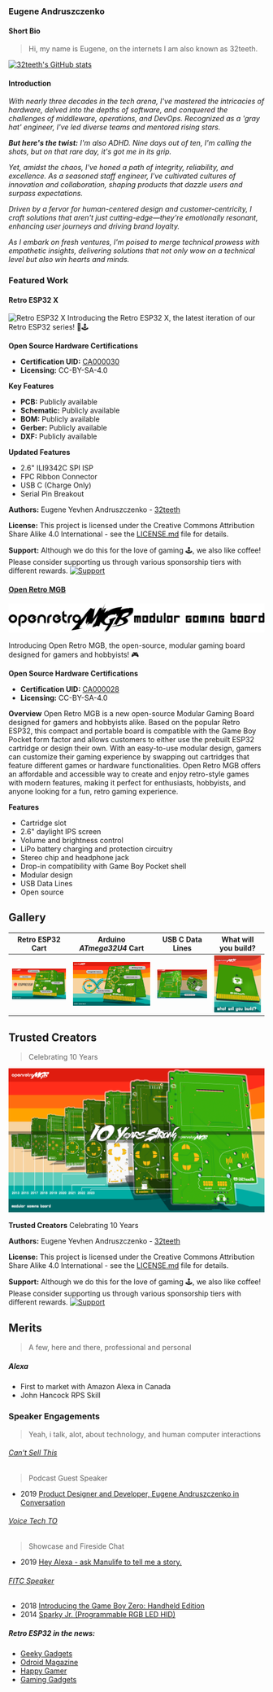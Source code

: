 ### Eugene Andruszczenko

#### Short Bio
> Hi, my name is Eugene, on the internets I am also known as 32teeth.

[![32teeth's GitHub stats](https://github-readme-stats.vercel.app/api?username=32teeth&show_icons=true&show=prs_merged&hide=prs&custom_title=32teeth&include_all_commits=true&theme=graywhite)](https://github.com/anuraghazra/github-readme-stats)

#### Introduction

*With nearly three decades in the tech arena, I've mastered the intricacies of hardware, delved into the depths of software, and conquered the challenges of middleware, operations, and DevOps. Recognized as a 'gray hat' engineer, I've led diverse teams and mentored rising stars.*

***But here's the twist:** I'm also ADHD. Nine days out of ten, I'm calling the shots, but on that rare day, it's got me in its grip.*

*Yet, amidst the chaos, I've honed a path of integrity, reliability, and excellence. As a seasoned staff engineer, I've cultivated cultures of innovation and collaboration, shaping products that dazzle users and surpass expectations.*

*Driven by a fervor for human-centered design and customer-centricity, I craft solutions that aren't just cutting-edge—they're emotionally resonant, enhancing user journeys and driving brand loyalty.*

*As I embark on fresh ventures, I'm poised to merge technical prowess with empathetic insights, delivering solutions that not only wow on a technical level but also win hearts and minds.*

### Featured Work
#### Retro ESP32 X
![Retro ESP32 X](https://raw.githubusercontent.com/retro-esp32/RetroESP32-X/main/assets/RetroESP32-X.png)
Introducing the Retro ESP32 X, the latest iteration of our Retro ESP32 series! 🚀🕹️

**Open Source Hardware Certifications**
- **Certification UID:** [CA000030](https://certification.oshwa.org/ca000030.html)
- **Licensing:** CC-BY-SA-4.0

**Key Features**
- **PCB:** Publicly available
- **Schematic:** Publicly available
- **BOM:** Publicly available
- **Gerber:** Publicly available
- **DXF:** Publicly available

**Updated Features**
- 2.6" ILI9342C SPI ISP
- FPC Ribbon Connector
- USB C (Charge Only)
- Serial Pin Breakout

**Authors:** Eugene Yevhen Andruszczenko - [32teeth](https://github.com/32teeth)

**License:** This project is licensed under the Creative Commons Attribution Share Alike 4.0 International - see the [LICENSE.md](LICENSE.md) file for details.

**Support:** Although we do this for the love of gaming 🕹️, we also like coffee! Please consider supporting us through various sponsorship tiers with different rewards. [![Support](https://raw.githubusercontent.com/retro-esp32/RetroESP32/master/Assets/sponsor.jpg)](https://github.com/sponsors/retro-esp32)

#### [Open Retro MGB](https://github.com/openretroMGB/OpenRetroMGB)
[![Open Retro MGB](https://raw.githubusercontent.com/openretroMGB/OpenRetroMGB/main/assets/logo.png)](https://github.com/openretroMGB/OpenRetroMGB)

Introducing Open Retro MGB, the open-source, modular gaming board designed for gamers and hobbyists! 🎮

**Open Source Hardware Certifications**
- **Certification UID:** [CA000028](https://certification.oshwa.org/ca000028.html)
- **Licensing:** CC-BY-SA-4.0

**Overview**
Open Retro MGB is a new open-source Modular Gaming Board designed for gamers and hobbyists alike. Based on the popular Retro ESP32, this compact and portable board is compatible with the Game Boy Pocket form factor and allows customers to either use the prebuilt ESP32 cartridge or design their own. With an easy-to-use modular design, gamers can customize their gaming experience by swapping out cartridges that feature different games or hardware functionalities. Open Retro MGB offers an affordable and accessible way to create and enjoy retro-style games with modern features, making it perfect for enthusiasts, hobbyists, and anyone looking for a fun, retro gaming experience.

**Features**
- Cartridge slot
- 2.6" daylight IPS screen
- Volume and brightness control
- LiPo battery charging and protection circuitry
- Stereo chip and headphone jack
- Drop-in compatibility with Game Boy Pocket shell
- Modular design
- USB Data Lines
- Open source

## Gallery

|Retro ESP32 Cart|Arduino *ATmega32U4* Cart|USB C Data Lines|What will you build?|
|-|-|-|-|
|![Retro ESP32](https://raw.githubusercontent.com/openretroMGB/OpenRetroMGB/main/assets/retroesp32.png)|![Arduino](https://raw.githubusercontent.com/openretroMGB/OpenRetroMGB/main/assets/arduino.png)|![USB](https://raw.githubusercontent.com/openretroMGB/OpenRetroMGB/main/assets/usb-c.png)|![What will you build?](https://raw.githubusercontent.com/openretroMGB/OpenRetroMGB/main/assets/blank_cart_option.png)|
## Trusted Creators
> Celebrating 10 Years

![Splash](https://raw.githubusercontent.com/openretroMGB/OpenRetroMGB/main/assets/tenyears.png)

**Trusted Creators**
Celebrating 10 Years

**Authors:** Eugene Yevhen Andruszczenko - [32teeth](https://github.com/32teeth)

**License:** This project is licensed under the Creative Commons Attribution Share Alike 4.0 International - see the [LICENSE.md](LICENSE.md) file for details.

**Support:** Although we do this for the love of gaming 🕹️, we also like coffee! Please consider supporting us through various sponsorship tiers with different rewards. [![Support](https://raw.githubusercontent.com/retro-esp32/RetroESP32/master/Assets/sponsor.jpg)](https://github.com/sponsors/retro-esp32)

## Merits
> A few, here and there, professional and personal

##### Alexa
* First to market with Amazon Alexa in Canada
* John Hancock RPS Skill

### Speaker Engagements
> Yeah, i talk, alot, about technology, and human computer interactions

###### [Can't Sell This](https://cantsellthispodcast.com/)
> Podcast Guest Speaker

- 2019 [Product Designer and Developer, Eugene Andruszczenko in Conversation](https://cantsellthispodcast.com/eugene-andruszczenko/)

###### [Voice Tech TO](https://voicetechglobal.com/)
> Showcase and Fireside Chat

- 2019 [Hey Alexa - ask Manulife to tell me a story.](https://www.meetup.com/voice-tech-global/events/266691671/)

###### [FITC Speaker](https://fitc.ca/speaker/eugene-andruszczenko/)
- 2018 [Introducing the Game Boy Zero: Handheld Edition](https://fitc.ca/presentation/introducing-game-boy-zero-handheld-edition/)
- 2014 [Sparky Jr. (Programmable RGB LED HID)](https://fitc.ca/presentation/sparkyjr-programmable-rgb-led-hid/)

##### Retro ESP32 in the news:
- [Geeky Gadgets](https://www.geeky-gadgets.com/game-boy-pocket-retro-esp32-board-15-08-2019/)
- [Odroid Magazine](https://magazine.odroid.com/article/retro-esp32-the-ultimate-emulation-image-for-your-odroid-go/)
- [Happy Gamer](https://happygamer.com/bring-your-old-nintendo-game-boy-pocket-back-to-life-with-the-esp32-wrover-board-22764/)
- [Gaming Gadgets](https://gaminggadgets.de/retro-esp32-aus-eurem-gameboy-pocket-wird-ein-retro-handheld)
